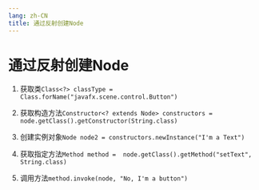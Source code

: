 ```yaml
---
lang: zh-CN
title: 通过反射创建Node
---
```


# 通过反射创建Node

1. 获取类`Class<?> classType = Class.forName("javafx.scene.control.Button")`

2. 获取构造方法`Constructor<? extends Node> constructors = node.getClass().getConstructor(String.class)`

3. 创建实例对象`Node node2 = constructors.newInstance("I'm a Text")`

4. 获取指定方法`Method method =  node.getClass().getMethod("setText", String.class)`

5. 调用方法`method.invoke(node, "No, I'm a button")`
